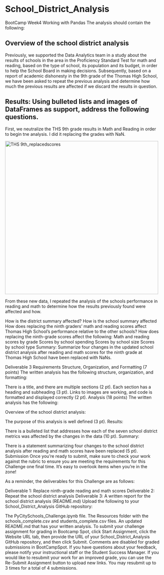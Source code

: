 # School_District_Analysis
BootCamp Week4 Working with Pandas
The analysis should contain the following:
## Overview of the school district analysis
  Previously, we supported the Data Analytics team in a study about the results of schools in the area in the Proficiency Standard Test for math and reading, based on the type of school, its population and its budget, in order to help the School Board in making decisions.
  Subsequently, based on a report of academic dishonesty in the 9th grade of the Thomas High School, we have been asked to repeat the previous analysis and determine how much the previous results are affected if we discard the results in question.
  
## Results: Using bulleted lists and images of DataFrames as support, address the following questions.
First, we neutralize the THS 9th grade results in Math and Reading in order to begin tne analysis. I did it replacing the grades with NaN.

<img width="500" alt="THS 9th_replacedscores" src="https://user-images.githubusercontent.com/102195803/165583518-e8c2e7a7-3d02-4dfe-8225-b7fc7a5f495f.png">

From these new data, I repeated the analysis of the schools performance in reading and math to determine how the results previously found were affected and how.


How is the district summary affected?
How is the school summary affected
How does replacing the ninth graders’ math and reading scores affect Thomas High School’s performance relative to the other schools?
How does replacing the ninth-grade scores affect the following:
Math and reading scores by grade
Scores by school spending
Scores by school size
Scores by school type
Summary: Summarize four changes in the updated school district analysis after reading and math scores for the ninth grade at Thomas High School have been replaced with NaNs.

Deliverable 3 Requirements
Structure, Organization, and Formatting (7 points)
The written analysis has the following structure, organization, and formatting:

There is a title, and there are multiple sections (2 pt).
Each section has a heading and subheading (3 pt).
Links to images are working, and code is formatted and displayed correctly (2 pt).
Analysis (18 points)
The written analysis has the following:

Overview of the school district analysis:

The purpose of this analysis is well defined (3 pt).
Results:

There is a bulleted list that addresses how each of the seven school district metrics was affected by the changes in the data (10 pt).
Summary:

There is a statement summarizing four changes to the school district analysis after reading and math scores have been replaced (5 pt).
Submission
Once you’re ready to submit, make sure to check your work against the rubric to ensure you are meeting the requirements for this Challenge one final time. It’s easy to overlook items when you’re in the zone!

As a reminder, the deliverables for this Challenge are as follows:

Deliverable 1: Replace ninth-grade reading and math scores
Deliverable 2: Repeat the school district analysis
Deliverable 3: A written report for the school district analysis (README.md)
Upload the following to your School_District_Analysis GitHub repository:

The PyCitySchools_Challenge.ipynb file.
The Resources folder with the schools_complete.csv and students_complete.csv files.
An updated README.md that has your written analysis.
To submit your challenge assignment for grading in Bootcamp Spot, click Start Assignment, click the Website URL tab, then provide the URL of your School_District_Analysis GitHub repository, and then click Submit. Comments are disabled for graded submissions in BootCampSpot. If you have questions about your feedback, please notify your instructional staff or the Student Success Manager. If you would like to resubmit your work for an improved grade, you can use the Re-Submit Assignment button to upload new links. You may resubmit up to 3 times for a total of 4 submissions.
